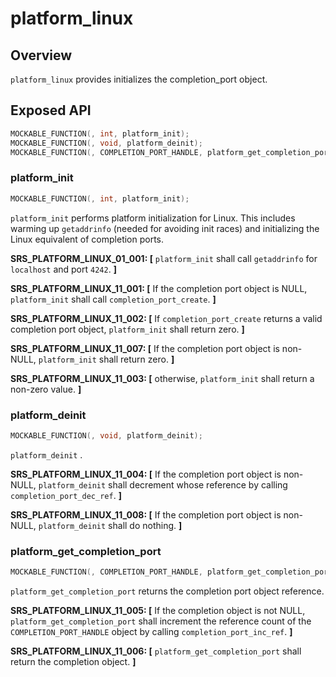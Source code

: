 # platform_linux

## Overview

`platform_linux` provides initializes the completion_port object.

## Exposed API

```c
MOCKABLE_FUNCTION(, int, platform_init);
MOCKABLE_FUNCTION(, void, platform_deinit);
MOCKABLE_FUNCTION(, COMPLETION_PORT_HANDLE, platform_get_completion_port);
```

### platform_init

```c
MOCKABLE_FUNCTION(, int, platform_init);
```

`platform_init` performs platform initialization for Linux. This includes warming up `getaddrinfo` (needed for avoiding init races) and initializing the Linux equivalent of completion ports.

**SRS_PLATFORM_LINUX_01_001: [** `platform_init` shall call `getaddrinfo` for `localhost` and port `4242`. **]**

**SRS_PLATFORM_LINUX_11_001: [** If the completion port object is NULL, `platform_init` shall call `completion_port_create`. **]**

**SRS_PLATFORM_LINUX_11_002: [** If `completion_port_create` returns a valid completion port object, `platform_init` shall return zero. **]**

**SRS_PLATFORM_LINUX_11_007: [** If the completion port object is non-NULL, `platform_init` shall return zero. **]**

**SRS_PLATFORM_LINUX_11_003: [** otherwise, `platform_init` shall return a non-zero value. **]**

### platform_deinit

```c
MOCKABLE_FUNCTION(, void, platform_deinit);
```

`platform_deinit` .

**SRS_PLATFORM_LINUX_11_004: [** If the completion port object is non-NULL, `platform_deinit` shall decrement whose reference by calling `completion_port_dec_ref`. **]**

**SRS_PLATFORM_LINUX_11_008: [** If the completion port object is non-NULL, `platform_deinit` shall do nothing. **]**

### platform_get_completion_port

```c
MOCKABLE_FUNCTION(, COMPLETION_PORT_HANDLE, platform_get_completion_port);
```

`platform_get_completion_port` returns the completion port object reference.

**SRS_PLATFORM_LINUX_11_005: [** If the completion object is not NULL, `platform_get_completion_port` shall increment the reference count of the `COMPLETION_PORT_HANDLE` object by calling `completion_port_inc_ref`. **]**

**SRS_PLATFORM_LINUX_11_006: [** `platform_get_completion_port` shall return the completion object. **]**
